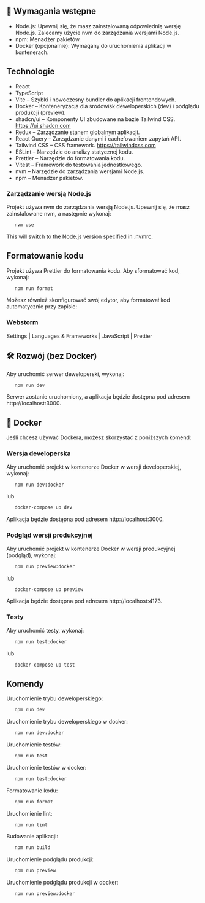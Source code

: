 ## 🚀 Wymagania wstępne

- Node.js: Upewnij się, że masz zainstalowaną odpowiednią wersję Node.js. Zalecamy użycie nvm do zarządzania wersjami Node.js.
- npm: Menadżer pakietów.
- Docker (opcjonalnie): Wymagany do uruchomienia aplikacji w kontenerach.

## Technologie

- React
- TypeScript
- Vite – Szybki i nowoczesny bundler do aplikacji frontendowych.
- Docker – Konteneryzacja dla środowisk deweloperskich (dev) i podglądu produkcji (preview).
- shadcn/ui – Komponenty UI zbudowane na bazie Tailwind CSS. https://ui.shadcn.com
- Redux – Zarządzanie stanem globalnym aplikacji.
- React Query – Zarządzanie danymi i cache'owaniem zapytań API.
- Tailwind CSS – CSS framework. https://tailwindcss.com
- ESLint – Narzędzie do analizy statycznej kodu.
- Prettier – Narzędzie do formatowania kodu.
- Vitest – Framework do testowania jednostkowego.
- nvm – Narzędzie do zarządzania wersjami Node.js.
- npm – Menadżer pakietów.

### Zarządzanie wersją Node.js

Projekt używa nvm do zarządzania wersją Node.js. Upewnij się, że masz zainstalowane nvm, a następnie wykonaj:

```bash
   nvm use
```

This will switch to the Node.js version specified in .nvmrc.

## Formatowanie kodu

Projekt używa Prettier do formatowania kodu. Aby sformatować kod, wykonaj:

```bash
   npm run format
```

Możesz również skonfigurować swój edytor, aby formatował kod automatycznie przy zapisie:

### Webstorm

Settings | Languages & Frameworks | JavaScript | Prettier

## 🛠 Rozwój (bez Docker)

Aby uruchomić serwer deweloperski, wykonaj:

```bash
   npm run dev
```

Serwer zostanie uruchomiony, a aplikacja będzie dostępna pod adresem http://localhost:3000.

## 🐳 Docker

Jeśli chcesz używać Dockera, możesz skorzystać z poniższych komend:

### Wersja developerska

Aby uruchomić projekt w kontenerze Docker w wersji developerskiej, wykonaj:

```bash
   npm run dev:docker
```
lub 
```bash
   docker-compose up dev
```

Aplikacja będzie dostępna pod adresem http://localhost:3000.

### Podgląd wersji produkcyjnej

Aby uruchomić projekt w kontenerze Docker w wersji produkcyjnej (podgląd), wykonaj:

```bash
   npm run preview:docker
```
lub
```bash
   docker-compose up preview
```


Aplikacja będzie dostępna pod adresem http://localhost:4173.

### Testy

Aby uruchomić testy, wykonaj:

```bash
   npm run test:docker
```
lub
```bash
   docker-compose up test
```

## Komendy

Uruchomienie trybu deweloperskiego:

```bash
   npm run dev
```

Uruchomienie trybu deweloperskiego w docker:

```bash
   npm run dev:docker
```

Uruchomienie testów:

```bash
   npm run test
```

Uruchomienie testów w docker:

```bash
   npm run test:docker
```

Formatowanie kodu:

```bash
   npm run format
```

Uruchomienie lint:

```bash
   npm run lint
```

Budowanie aplikacji:

```bash
   npm run build
```

Uruchomienie podglądu produkcji:

```bash
   npm run preview
```

Uruchomienie podglądu produkcji w docker:

```bash
   npm run preview:docker
```

